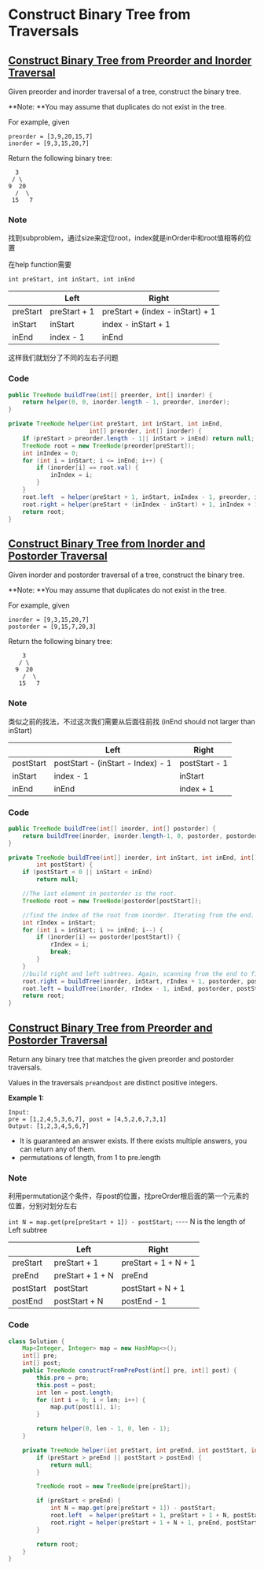 # Construct Binary Tree from Traversals

## [Construct Binary Tree from Preorder and Inorder Traversal](construct-binary-tree-from-traversals.md)

Given preorder and inorder traversal of a tree, construct the binary tree.

**Note: **You may assume that duplicates do not exist in the tree.

For example, given

```
preorder = [3,9,20,15,7]
inorder = [9,3,15,20,7]
```

Return the following binary tree:

```
  3
 / \
9  20
  /  \
 15   7
```

### Note

找到subproblem，通过size来定位root，index就是inOrder中和root值相等的位置

在help function需要

```
int preStart, int inStart, int inEnd
```

|          | Left         | Right                            |
| -------- | ------------ | -------------------------------- |
| preStart | preStart + 1 | preStart + (index - inStart) + 1 |
| inStart  | inStart      | index - inStart + 1              |
| inEnd    | index - 1    | inEnd                            |

这样我们就划分了不同的左右子问题

### Code

```java
public TreeNode buildTree(int[] preorder, int[] inorder) {
    return helper(0, 0, inorder.length - 1, preorder, inorder);
}

private TreeNode helper(int preStart, int inStart, int inEnd,
                       int[] preorder, int[] inorder) {
    if (preStart > preorder.length - 1|| inStart > inEnd) return null;
    TreeNode root = new TreeNode(preorder[preStart]);
    int inIndex = 0;
    for (int i = inStart; i <= inEnd; i++) {
        if (inorder[i] == root.val) {
            inIndex = i;
        }
    }
    root.left  = helper(preStart + 1, inStart, inIndex - 1, preorder, inorder);
    root.right = helper(preStart + (inIndex - inStart) + 1, inIndex + 1, inEnd, preorder, inorder);
    return root;
}
```

## [Construct Binary Tree from Inorder and Postorder Traversal](construct-binary-tree-from-traversals.md)

Given inorder and postorder traversal of a tree, construct the binary tree.

**Note: **You may assume that duplicates do not exist in the tree.

For example, given

```
inorder = [9,3,15,20,7]
postorder = [9,15,7,20,3]
```

Return the following binary tree:

```
    3
   / \
  9  20
    /  \
   15   7
```

### Note

类似之前的找法，不过这次我们需要从后面往前找 (inEnd should not larger than inStart)

|           | Left                              | Right         |
| --------- | --------------------------------- | ------------- |
| postStart | postStart - (inStart - Index) - 1 | postStart - 1 |
| inStart   | index - 1                         | inStart       |
| inEnd     | inEnd                             | index + 1     |

### Code

```java
public TreeNode buildTree(int[] inorder, int[] postorder) {
    return buildTree(inorder, inorder.length-1, 0, postorder, postorder.length-1);
}

private TreeNode buildTree(int[] inorder, int inStart, int inEnd, int[] postorder,
        int postStart) {
    if (postStart < 0 || inStart < inEnd)
        return null;

    //The last element in postorder is the root.
    TreeNode root = new TreeNode(postorder[postStart]);

    //find the index of the root from inorder. Iterating from the end.
    int rIndex = inStart;
    for (int i = inStart; i >= inEnd; i--) {
        if (inorder[i] == postorder[postStart]) {
            rIndex = i;
            break;
        }
    }
    //build right and left subtrees. Again, scanning from the end to find the sections.
    root.right = buildTree(inorder, inStart, rIndex + 1, postorder, postStart-1);
    root.left = buildTree(inorder, rIndex - 1, inEnd, postorder, postStart - (inStart - rIndex) -1);
    return root;
}
```

## [Construct Binary Tree from Preorder and Postorder Traversal](construct-binary-tree-from-traversals.md)

Return any binary tree that matches the given preorder and postorder traversals.

Values in the traversals `pre`and`post` are distinct positive integers.

**Example 1:**

```
Input: 
pre = [1,2,4,5,3,6,7], post = [4,5,2,6,7,3,1]
Output: [1,2,3,4,5,6,7]
```

* It is guaranteed an answer exists. If there exists multiple answers, you can return any of them.
* permutations of length, from 1 to pre.length

### Note

利用permutation这个条件，存post的位置，找preOrder根后面的第一个元素的位置，分别对划分左右

`int N = map.get(pre[preStart + 1]) - postStart;` ---- N is the length of Left subtree

|           | Left             | Right                |
| --------- | ---------------- | -------------------- |
| preStart  | preStart + 1     | preStart + 1 + N + 1 |
| preEnd    | preStart + 1 + N | preEnd               |
| postStart | postStart        | postStart + N + 1    |
| postEnd   | postStart + N    | postEnd - 1          |

### Code

```java
class Solution {
    Map<Integer, Integer> map = new HashMap<>();
    int[] pre;
    int[] post;
    public TreeNode constructFromPrePost(int[] pre, int[] post) {
        this.pre = pre;
        this.post = post;
        int len = post.length;
        for (int i = 0; i < len; i++) {
            map.put(post[i], i);
        }

        return helper(0, len - 1, 0, len - 1);
    }

    private TreeNode helper(int preStart, int preEnd, int postStart, int postEnd) {
        if (preStart > preEnd || postStart > postEnd) {
            return null;
        }

        TreeNode root = new TreeNode(pre[preStart]);

        if (preStart < preEnd) {
            int N = map.get(pre[preStart + 1]) - postStart;
            root.left  = helper(preStart + 1, preStart + 1 + N, postStart, postStart + N);
            root.right = helper(preStart + 1 + N + 1, preEnd, postStart + N + 1, postEnd - 1);
        }

        return root;
    }
}
```
